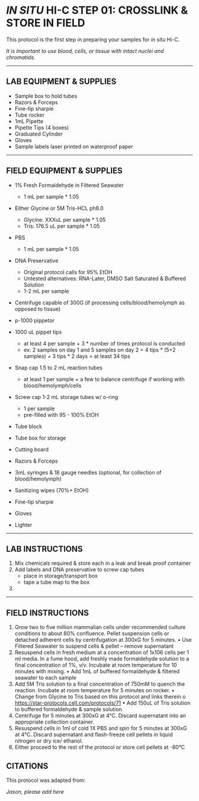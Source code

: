 # _IN SITU_ HI-C STEP 01: CROSSLINK & STORE IN FIELD

This protocol is the first step in preparing your samples for _in situ_ Hi-C. 

_It is important to use blood, cells, or tissue with intact nuclei and chromatids._

---

## LAB EQUIPMENT & SUPPLIES

*	Sample box to hold tubes
*	Razors & Forceps
*	Fine-tip sharpie
*	Tube rocker
*	1mL Pipette
*	Pipette Tips (4 boxes)
*	Graduated Cylinder
*	Gloves
*	Sample labels laser printed on waterproof paper

---

## FIELD EQUIPMENT & SUPPLIES

* 1% Fresh Formaldehyde in Filtered Seawater
  * 1 mL per sample * 1.05
* Either Glycine or 5M Tris-HCL ph8.0
  * Glycine: XXXuL per sample * 1.05
  * Tris: 176.5 uL per sample * 1.05
* PBS
  * 1 mL per sample * 1.05
* DNA Preservative
  * Original protocol calls for 95% EtOH
  * Untested alternatives: RNA-Later, DMSO Salt Saturated & Buffered Solution
  * 1-2 mL per sample 
 
* Centrifuge capable of 300G (if processing cells/blood/hemolymph as opposed to tissue)
* p-1000 pippetor
* 1000 uL pippet tips
  * at least 4 per sample + 3 * number of times protocol is conducted
  * ex: 2 samples on day 1 and 5 samples on day 2 = 4 tips * (5+2 samples) + 3 tips * 2 days = at least 34 tips
* Snap cap 1.5 to 2 mL reaction tubes
  * at least 1 per sample + a few to balance centrifuge if working with blood/hemolymph/cells
* Screw cap 1-2 mL storage tubes w/ o-ring
  * 1 per sample
  * pre-filled with 95 - 100% EtOH
* Tube block
*	Tube box for storage
*	Cutting board
* Razors & Forceps
* 3mL syringes & 18 gauge needles (optional, for collection of blood/hemolymph)
* Sanitizing wipes (70%+ EtOH)
*	Fine-tip sharpie
*	Gloves
*	Lighter

---

## LAB INSTRUCTIONS

1. Mix chemicals required & store each in a leak and break proof container
2. Add labels and DNA preservative to screw cap tubes
   * place in storage/transport box
   * tape a tube map to the box
3. 


---

## FIELD INSTRUCTIONS

1) Grow two to five million mammalian cells under recommended culture conditions to about 80% confluence.
Pellet suspension cells or detached adherent cells by centrifugation at 300xG for 5 minutes.
•	Use Filtered Seawater to suspend cells & pellet – remove supernatant
2) Resuspend cells in fresh medium at a concentration of 1x106 cells per 1 ml media. In a fume hood, add
freshly made formaldehyde solution to a final concentration of 1%, v/v. Incubate at room temperature for
10 minutes with mixing.
•	Add 1mL of buffered formaldehyde & filtered seawater to each sample
3) Add 5M Tris solution to a final concentration of 750mM to quench the reaction. Incubate at room
temperature for 5 minutes on rocker. 
•	Change from Glycine to Tris based on this protocol and links therein 
o	https://star-protocols.cell.com/protocols/71 
•	Add 150uL of Tris solution to buffered formaldehyde & sample solution
4) Centrifuge for 5 minutes at 300xG at 4°C. Discard supernatant into an appropriate collection container.
5) Resuspend cells in 1ml of cold 1X PBS and spin for 5 minutes at 300xG at 4°C. Discard supernatant and
flash-freeze cell pellets in liquid nitrogen or dry ice/ ethanol.
6) Either proceed to the rest of the protocol or store cell pellets at -80°C


## CITATIONS

This protocol was adapted from:

*Jason, please add here*
